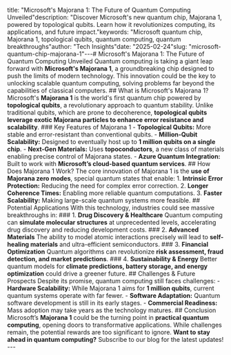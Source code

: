 title: "Microsoft's Majorana 1: The Future of Quantum Computing Unveiled"description: "Discover Microsoft's new quantum chip, Majorana 1, powered by topological qubits. Learn how it revolutionizes computing, its applications, and future impact."keywords: "Microsoft quantum chip, Majorana 1, topological qubits, quantum computing, quantum breakthroughs"author: "Tech Insights"date: "2025-02-24"slug: "microsoft-quantum-chip-majorana-1"---# Microsoft's Majorana 1: The Future of Quantum Computing Unveiled  Quantum computing is taking a giant leap forward with **Microsoft's Majorana 1**, a groundbreaking chip designed to push the limits of modern technology. This innovation could be the key to unlocking scalable quantum computing, solving problems far beyond the capabilities of classical computers.  ## What is Microsoft's Majorana 1?  Microsoft's **Majorana 1** is the world's first quantum chip powered by **topological qubits**, a revolutionary approach to quantum stability. Unlike traditional qubits, which are prone to decoherence, **topological qubits leverage exotic Majorana particles to enhance error resistance and scalability**.  ### Key Features of Majorana 1  - **Topological Qubits:** More stable and error-resistant than conventional qubits.  - **Million-Qubit Scalability:** Designed to eventually host up to **1 million qubits on a single chip**.  - **Next-Gen Materials:** Uses **topoconductors**, a new class of materials enabling precise control of Majorana states.  - **Azure Quantum Integration:** Built to work with **Microsoft’s cloud-based quantum services**.  ## How Does Majorana 1 Work?  The core innovation of Majorana 1 is the **use of Majorana zero modes**, special quantum states that enable:  1. **Intrinsic Error Protection:** Reducing the need for complex error correction.  2. **Longer Coherence Times:** Enabling more reliable quantum computations.  3. **Faster Scalability:** Making large-scale quantum systems more feasible.  ## Potential Applications  With this technology, industries could see massive breakthroughs in:  ### 1. **Drug Discovery & Healthcare**  Quantum computing can **simulate molecular structures** at unprecedented levels, accelerating drug discovery and reducing development costs.  ### 2. **Advanced Materials**  The ability to model atomic interactions precisely will lead to **self-healing materials** and ultra-efficient semiconductors.  ### 3. **Financial Optimization**  Quantum algorithms can revolutionize **risk assessment, fraud detection, and market predictions**.  ### 4. **Sustainability & Energy**  Better quantum models for **climate predictions, battery storage, and energy optimization** could drive a greener future.  ## Challenges & Future Prospects  Despite its promise, quantum computing still faces challenges:  - **Hardware Scalability:** While Majorana 1 aims for **1 million qubits**, current quantum systems operate with far fewer.  - **Software Adaptation:** Quantum software development is still in its early stages.  - **Commercial Readiness:** Mass adoption may take years as the technology matures.  ## Conclusion  Microsoft’s **Majorana 1** could be the turning point in **practical quantum computing**, opening doors to transformative applications. While challenges remain, the potential rewards are too significant to ignore.  **Want to stay ahead in quantum computing?** Subscribe to our blog for the latest updates!  ---  
